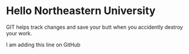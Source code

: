 # Hello Northeastern University
GIT helps track changes and save your butt when you accidently destroy your work.

I am adding this line on GitHub

